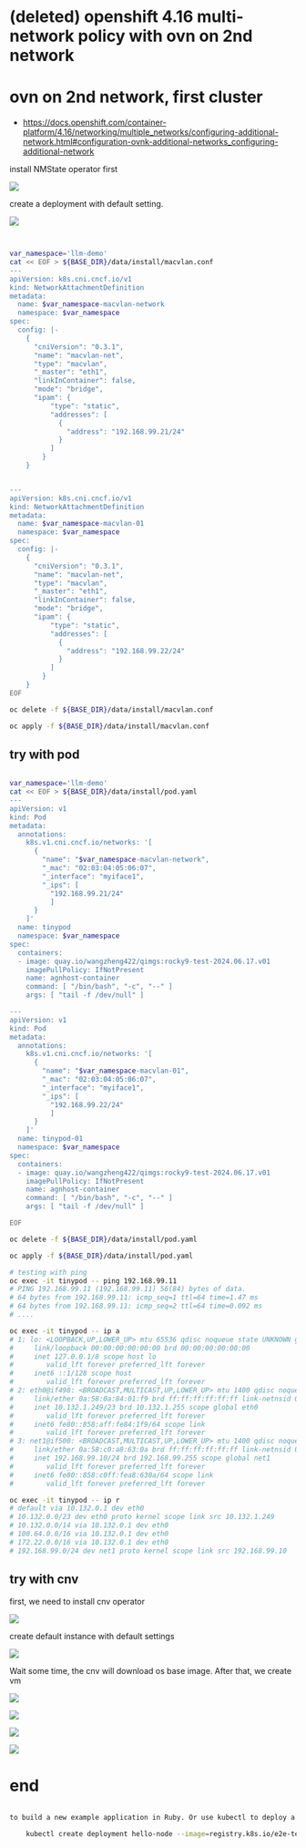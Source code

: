 # (deleted) openshift 4.16 multi-network policy with ovn on 2nd network


# ovn on 2nd network, first cluster

- https://docs.openshift.com/container-platform/4.16/networking/multiple_networks/configuring-additional-network.html#configuration-ovnk-additional-networks_configuring-additional-network


install NMState operator first

![](imgs/2024.07.multi.network.policy.md/2024-07-16-11-46-45.png)

create a deployment with default setting.

![](imgs/2024.07.multi.network.policy.md/2024-07-16-11-49-42.png)

```bash


var_namespace='llm-demo'
cat << EOF > ${BASE_DIR}/data/install/macvlan.conf
---
apiVersion: k8s.cni.cncf.io/v1
kind: NetworkAttachmentDefinition
metadata:
  name: $var_namespace-macvlan-network
  namespace: $var_namespace
spec:
  config: |- 
    {
      "cniVersion": "0.3.1",
      "name": "macvlan-net",
      "type": "macvlan",
      "_master": "eth1",
      "linkInContainer": false,
      "mode": "bridge",
      "ipam": {
          "type": "static",
          "addresses": [
            {
              "address": "192.168.99.21/24"
            }
          ]
        }
    }


---
apiVersion: k8s.cni.cncf.io/v1
kind: NetworkAttachmentDefinition
metadata:
  name: $var_namespace-macvlan-01
  namespace: $var_namespace
spec:
  config: |- 
    {
      "cniVersion": "0.3.1",
      "name": "macvlan-net",
      "type": "macvlan",
      "_master": "eth1",
      "linkInContainer": false,
      "mode": "bridge",
      "ipam": {
          "type": "static",
          "addresses": [
            {
              "address": "192.168.99.22/24"
            }
          ]
        }
    }
EOF

oc delete -f ${BASE_DIR}/data/install/macvlan.conf

oc apply -f ${BASE_DIR}/data/install/macvlan.conf


```

## try with pod

```bash

var_namespace='llm-demo'
cat << EOF > ${BASE_DIR}/data/install/pod.yaml
---
apiVersion: v1
kind: Pod
metadata:
  annotations:
    k8s.v1.cni.cncf.io/networks: '[
      {
        "name": "$var_namespace-macvlan-network", 
        "_mac": "02:03:04:05:06:07", 
        "_interface": "myiface1", 
        "_ips": [
          "192.168.99.21/24"
          ] 
      }
    ]'
  name: tinypod
  namespace: $var_namespace
spec:
  containers:
  - image: quay.io/wangzheng422/qimgs:rocky9-test-2024.06.17.v01
    imagePullPolicy: IfNotPresent
    name: agnhost-container
    command: [ "/bin/bash", "-c", "--" ]
    args: [ "tail -f /dev/null" ]

---
apiVersion: v1
kind: Pod
metadata:
  annotations:
    k8s.v1.cni.cncf.io/networks: '[
      {
        "name": "$var_namespace-macvlan-01", 
        "_mac": "02:03:04:05:06:07", 
        "_interface": "myiface1", 
        "_ips": [
          "192.168.99.22/24"
          ] 
      }
    ]'
  name: tinypod-01
  namespace: $var_namespace
spec:
  containers:
  - image: quay.io/wangzheng422/qimgs:rocky9-test-2024.06.17.v01
    imagePullPolicy: IfNotPresent
    name: agnhost-container
    command: [ "/bin/bash", "-c", "--" ]
    args: [ "tail -f /dev/null" ]

EOF

oc delete -f ${BASE_DIR}/data/install/pod.yaml

oc apply -f ${BASE_DIR}/data/install/pod.yaml

# testing with ping
oc exec -it tinypod -- ping 192.168.99.11
# PING 192.168.99.11 (192.168.99.11) 56(84) bytes of data.
# 64 bytes from 192.168.99.11: icmp_seq=1 ttl=64 time=1.47 ms
# 64 bytes from 192.168.99.11: icmp_seq=2 ttl=64 time=0.092 ms
# ....

oc exec -it tinypod -- ip a
# 1: lo: <LOOPBACK,UP,LOWER_UP> mtu 65536 qdisc noqueue state UNKNOWN group default qlen 1000
#     link/loopback 00:00:00:00:00:00 brd 00:00:00:00:00:00
#     inet 127.0.0.1/8 scope host lo
#        valid_lft forever preferred_lft forever
#     inet6 ::1/128 scope host
#        valid_lft forever preferred_lft forever
# 2: eth0@if498: <BROADCAST,MULTICAST,UP,LOWER_UP> mtu 1400 qdisc noqueue state UP group default
#     link/ether 0a:58:0a:84:01:f9 brd ff:ff:ff:ff:ff:ff link-netnsid 0
#     inet 10.132.1.249/23 brd 10.132.1.255 scope global eth0
#        valid_lft forever preferred_lft forever
#     inet6 fe80::858:aff:fe84:1f9/64 scope link
#        valid_lft forever preferred_lft forever
# 3: net1@if500: <BROADCAST,MULTICAST,UP,LOWER_UP> mtu 1400 qdisc noqueue state UP group default
#     link/ether 0a:58:c0:a8:63:0a brd ff:ff:ff:ff:ff:ff link-netnsid 0
#     inet 192.168.99.10/24 brd 192.168.99.255 scope global net1
#        valid_lft forever preferred_lft forever
#     inet6 fe80::858:c0ff:fea8:630a/64 scope link
#        valid_lft forever preferred_lft forever

oc exec -it tinypod -- ip r
# default via 10.132.0.1 dev eth0
# 10.132.0.0/23 dev eth0 proto kernel scope link src 10.132.1.249
# 10.132.0.0/14 via 10.132.0.1 dev eth0
# 100.64.0.0/16 via 10.132.0.1 dev eth0
# 172.22.0.0/16 via 10.132.0.1 dev eth0
# 192.168.99.0/24 dev net1 proto kernel scope link src 192.168.99.10

```

## try with cnv

first, we need to install cnv operator

![](imgs/2024.07.multi.network.policy.md/2024-07-16-14-54-57.png)

create default instance with default settings

![](imgs/2024.07.multi.network.policy.md/2024-07-16-15-10-36.png)

Wait some time, the cnv will download os base image. After that, we create vm

![](imgs/2024.07.multi.network.policy.md/2024-07-16-20-46-25.png)

![](imgs/2024.07.multi.network.policy.md/2024-07-16-20-47-40.png)

![](imgs/2024.07.multi.network.policy.md/2024-07-16-20-50-48.png)

![](imgs/2024.07.multi.network.policy.md/2024-07-16-20-51-11.png)

# end

```bash

to build a new example application in Ruby. Or use kubectl to deploy a simple Kubernetes application:

    kubectl create deployment hello-node --image=registry.k8s.io/e2e-test-images/agnhost:2.43 -- /agnhost serve-hostname

```
